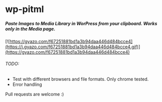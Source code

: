 # wp-pitml

##### Paste Images to Media Library in WorPress from your clipboard. Works only in the Media page.

[![https://gyazo.com/f67251881bd1a3b94daa446d484bcce4](https://i.gyazo.com/f67251881bd1a3b94daa446d484bcce4.gif)](https://gyazo.com/f67251881bd1a3b94daa446d484bcce4)

###### TODO:
- Test with different browsers and file formats. Only chrome tested.
- Error handling

Pull requests are welcome :)
